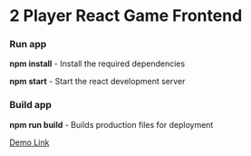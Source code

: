 
# 2 Player React Game Frontend


### Run app

**npm install**  - Install the required dependencies

**npm start** - Start the react development server

### Build app

**npm run build** - Builds production files for deployment

[Demo Link](http://34.93.124.118/)
